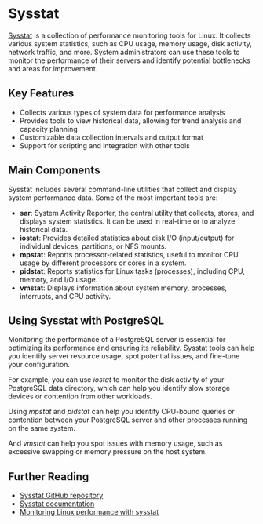 # Sysstat

[Sysstat](https://github.com/sysstat/sysstat) is a collection of performance monitoring tools for Linux. It collects various system statistics, such as CPU usage, memory usage, disk activity, network traffic, and more. System administrators can use these tools to monitor the performance of their servers and identify potential bottlenecks and areas for improvement.

## Key Features

* Collects various types of system data for performance analysis
* Provides tools to view historical data, allowing for trend analysis and capacity planning
* Customizable data collection intervals and output format
* Support for scripting and integration with other tools

## Main Components

Sysstat includes several command-line utilities that collect and display system performance data. Some of the most important tools are:

* **sar**: System Activity Reporter, the central utility that collects, stores, and displays system statistics. It can be used in real-time or to analyze historical data.
* **iostat**: Provides detailed statistics about disk I/O (input/output) for individual devices, partitions, or NFS mounts.
* **mpstat**: Reports processor-related statistics, useful to monitor CPU usage by different processors or cores in a system.
* **pidstat**: Reports statistics for Linux tasks (processes), including CPU, memory, and I/O usage.
* **vmstat**: Displays information about system memory, processes, interrupts, and CPU activity.

## Using Sysstat with PostgreSQL

Monitoring the performance of a PostgreSQL server is essential for optimizing its performance and ensuring its reliability. Sysstat tools can help you identify server resource usage, spot potential issues, and fine-tune your configuration.

For example, you can use _iostat_ to monitor the disk activity of your PostgreSQL data directory, which can help you identify slow storage devices or contention from other workloads.

Using _mpstat_ and _pidstat_ can help you identify CPU-bound queries or contention between your PostgreSQL server and other processes running on the same system.

And _vmstat_ can help you spot issues with memory usage, such as excessive swapping or memory pressure on the host system.

## Further Reading

* [Sysstat GitHub repository](https://github.com/sysstat/sysstat)
* [Sysstat documentation](https://sysstat.readthedocs.io/en/latest/)
* [Monitoring Linux performance with sysstat](https://www.redhat.com/sysadmin/linux-performance-sysstat)